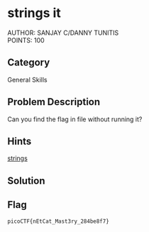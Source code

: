 <h1>strings it</h1>
AUTHOR: SANJAY C/DANNY TUNITIS<br>
POINTS: 100

<h2>Category</h2>
General Skills

<h2>Problem Description</h2>
Can you find the flag in file without running it?

<h2>Hints</h2>
<a href="https://linux.die.net/man/1/strings">strings</a>

<h2>Solution</h2>

<h2>Flag</h2>
<code>picoCTF{nEtCat_Mast3ry_284be8f7}</code>
